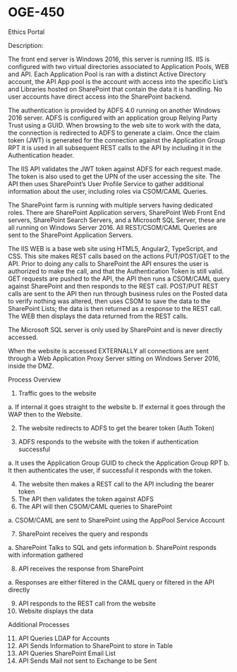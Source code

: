# OGE-450
Ethics Portal

Description:

The front end server is Windows 2016, this server is running IIS. IIS is configured with two virtual directories associated to Application Pools, WEB and API. Each Application Pool is ran with a distinct Active Directory account, the API App pool is the account with access into the specific List’s and Libraries hosted on SharePoint that contain the data it is handling. No user accounts have direct access into the SharePoint backend.
  
The authentication is provided by ADFS 4.0 running on another Windows 2016 server. ADFS is configured with an application group Relying Party Trust using a GUID. When browsing to the web site to work with the data, the connection is redirected to ADFS to generate a claim. Once the claim token (JWT) is generated for the connection against the Application Group RPT it is used in all subsequent REST calls to the API by including it in the Authentication header.
  
The IIS API validates the JWT token against ADFS for each request made. The token is also used to get the UPN of the user accessing the site. The API then uses SharePoint’s User Profile Service to gather additional information about the user, including roles via CSOM/CAML Queries.
  
The SharePoint farm is running with multiple servers having dedicated roles. There are SharePoint Application servers, SharePoint Web Front End servers, SharePoint Search Servers, and a Microsoft SQL Server, these are all running on Windows Server 2016. All REST/CSOM/CAML Queries are sent to the SharePoint Application Servers.
  
The IIS WEB is a base web site using HTML5, Angular2, TypeScript, and CSS. This site makes REST calls based on the actions PUT/POST/GET to the API. Prior to doing any calls to SharePoint the API ensures the user is authorized to make the call, and that the Authentication Token is still valid. GET requests are pushed to the API, the API then runs a CSOM/CAML query against SharePoint and then responds to the REST call. POST/PUT REST calls are sent to the API then run through business rules on the Posted data to verify nothing was altered, then uses CSOM to save the data to the SharePoint Lists; the data is then returned as a response to the REST call. The WEB then displays the data returned from the REST calls.
  
The Microsoft SQL server is only used by SharePoint and is never directly accessed.
	
When the website is accessed EXTERNALLY all connections are sent through a Web Application Proxy Server sitting on Windows Server 2016, inside the DMZ.

Process Overview

1.	Traffic goes to the website

  a.	If internal it goes straight to the website
  b.	If external it goes through the WAP then to the Website.
  
2.	The website redirects to ADFS to get the bearer token (Auth Token)

3.	ADFS responds to the website with the token if authentication successful

  a.	It uses the Application Group GUID to check the Application Group RPT
  b.	It then authenticates the user, if successful it responds with the token.
  
4.	The website then makes a REST call to the API including the bearer token
5.	The API then validates the token against ADFS 
6.	The API will then CSOM/CAML queries to SharePoint

  a.	CSOM/CAML are sent to SharePoint using the AppPool Service Account
  
7.	SharePoint receives the query and responds

  a.	SharePoint Talks to SQL and gets information
  b.	SharePoint responds with information gathered
  
8.	API receives the response from SharePoint

  a.	Responses are either filtered in the CAML query or filtered in the API directly
  
9.	API responds to the REST call from the website
10.	Website displays the data

Additional Processes

11.	API Queries LDAP for Accounts
12.	API Sends Information to SharePoint to store in Table
13.	API Queries SharePoint Email List
14.	API Sends Mail not sent to Exchange to be Sent

